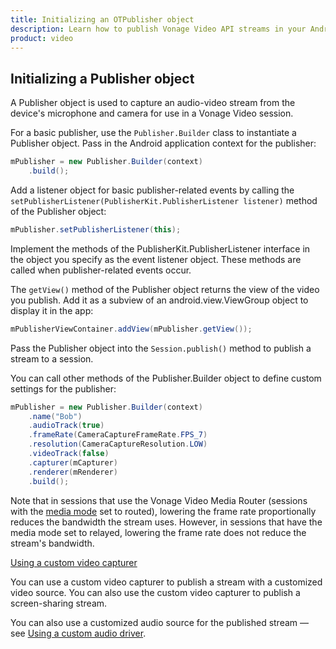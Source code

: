 ```yaml
---
title: Initializing an OTPublisher object
description: Learn how to publish Vonage Video API streams in your Android application. Once you have connected to a session, you can send video, audio, and messages by publishing a stream.
product: video 
---
```


## Initializing a Publisher object

A Publisher object is used to capture an audio-video stream from the device's microphone and camera for use in a Vonage Video session.

For a basic publisher, use the `Publisher.Builder` class to instantiate a Publisher object. Pass in the Android application context for the publisher:

```java
mPublisher = new Publisher.Builder(context)
    .build();
```

Add a listener object for basic publisher-related events by calling the `setPublisherListener(PublisherKit.PublisherListener listener)` method of the Publisher object:

```java
mPublisher.setPublisherListener(this);
```

Implement the methods of the PublisherKit.PublisherListener interface in the object you specify as the event listener object. These methods are called when publisher-related events occur.

The `getView()` method of the Publisher object returns the view of the video you publish. Add it as a subview of an android.view.ViewGroup object to display it in the app:

```java
mPublisherViewContainer.addView(mPublisher.getView());
```

Pass the Publisher object into the `Session.publish()` method to publish a stream to a session.

You can call other methods of the Publisher.Builder object to define custom settings for the publisher:

```java
mPublisher = new Publisher.Builder(context)
    .name("Bob")
    .audioTrack(true)
    .frameRate(CameraCaptureFrameRate.FPS_7)
    .resolution(CameraCaptureResolution.LOW)
    .videoTrack(false)
    .capturer(mCapturer)
    .renderer(mRenderer)
    .build();
```

Note that in sessions that use the Vonage Video Media Router (sessions with the [media mode](/video/guides/create-session#the-media-router-and-media-modes) set to routed), lowering the frame rate proportionally reduces the bandwidth the stream uses. However, in sessions that have the media mode set to relayed, lowering the frame rate does not reduce the stream's bandwidth.

[Using a custom video capturer](/video/tutorials/audio-video/video/audio-video/android/2-video-settings/android#using-a-custom-video-capturer)

You can use a custom video capturer to publish a stream with a customized video source. You can also use the custom video capturer to publish a screen-sharing stream.

<!-- OPT-TODO: [Screen-sharing](/developer/guides/screen-sharing/android/). -->

You can also use a customized audio source for the published stream — see [Using a custom audio driver](/video/tutorials/audio-video/video/audio-video/android/3-audio-settings/objective_c#using-a-custom-audio-driver).
